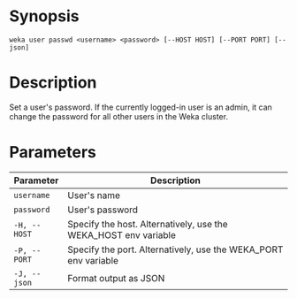 # Synopsis

```weka user passwd <username> <password> [--HOST HOST] [--PORT PORT] [--json]```

# Description

Set a user's password. If the currently logged-in user is an admin, it can change the password for all other users in the Weka cluster.

# Parameters

| Parameter | Description |
| --------- | ----------- |
| `username` | User's name |
| `password` | User's password |
| `-H, --HOST` | Specify the host. Alternatively, use the WEKA_HOST env variable |
| `-P, --PORT` | Specify the port. Alternatively, use the WEKA_PORT env variable |
| `-J, --json` | Format output as JSON |
